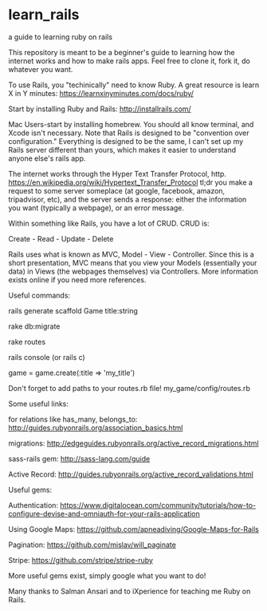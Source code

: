 # learn_rails
a guide to learning ruby on rails

This repository is meant to be a beginner's guide to learning how the internet works and how to make rails apps. Feel free to clone it, fork it, do whatever you want.

To use Rails, you "techinically" need to know Ruby. A great resource is learn X in Y minutes: https://learnxinyminutes.com/docs/ruby/

Start by installing Ruby and Rails: http://installrails.com/

Mac Users-start by installing homebrew. You should all know terminal, and Xcode isn't necessary.
Note that Rails is designed to be "convention over configuration." Everything is designed to be the same, I can't set up my Rails server different than yours, which makes it easier to understand anyone else's rails app.

The internet works through the Hyper Text Transfer Protocol, http. https://en.wikipedia.org/wiki/Hypertext_Transfer_Protocol
tl;dr you make a request to some server someplace (at google, facebook, amazon, tripadvisor, etc), and the server sends a response: either the information you want (typically a webpage), or an error message.

Within something like Rails, you have a lot of CRUD. CRUD is:

Create - Read - Update - Delete

Rails uses what is known as MVC, Model - View - Controller. Since this is a short presentation, MVC means that you view your Models (essentially your data) in Views (the webpages themselves) via Controllers. More information exists online if you need more references.

Useful commands:

rails generate scaffold Game title:string

rake db:migrate

rake routes

rails console (or rails c)

game = game.create(:title => 'my_title')

Don't forget to add paths to your routes.rb file! my_game/config/routes.rb

Some useful links:

for relations like has_many, belongs_to: http://guides.rubyonrails.org/association_basics.html

migrations: http://edgeguides.rubyonrails.org/active_record_migrations.html

sass-rails gem: http://sass-lang.com/guide

Active Record: http://guides.rubyonrails.org/active_record_validations.html

Useful gems:

Authentication: https://www.digitalocean.com/community/tutorials/how-to-configure-devise-and-omniauth-for-your-rails-application

Using Google Maps: https://github.com/apneadiving/Google-Maps-for-Rails

Pagination: https://github.com/mislav/will_paginate

Stripe: https://github.com/stripe/stripe-ruby

More useful gems exist, simply google what you want to do!

Many thanks to Salman Ansari and to iXperience for teaching me Ruby on Rails.
